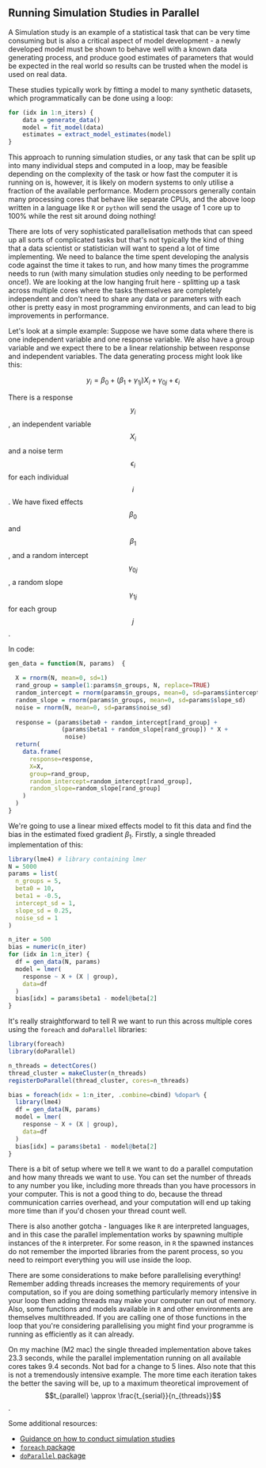 ## Running Simulation Studies in Parallel

A Simulation study is an example of a statistical task that can be very time consuming but is also a critical aspect of model development - a newly developed model must be shown to behave well with a known data generating process, and produce good estimates of parameters that would be expected in the real world so results can be trusted when the model is used on real data.

These studies typically work by fitting a model to many synthetic datasets, which programmatically can be done using a loop:
```R
for (idx in 1:n_iters) {
	data = generate_data()
	model = fit_model(data)
	estimates = extract_model_estimates(model)
}
```
This approach to running simulation studies, or any task that can be split up into many individual steps and computed in a loop, may be feasible depending on the complexity of the task or how fast the computer it is running on is, however, it is likely on modern systems to only utilise a fraction of the available performance. Modern processors generally contain many processing cores that behave like separate CPUs, and the above loop written in a language like `R` or `python` will send the usage of 1 core up to 100% while the rest sit around doing nothing!

There are lots of very sophisticated parallelisation methods that can speed up all sorts of complicated tasks but that's not typically the kind of thing that a data scientist or statistician will want to spend a lot of time implementing. We need to balance the time spent developing the analysis code against the time it takes to run, and how many times the programme needs to run (with many simulation studies only needing to be performed once!). We are looking at the low hanging fruit here - splitting up a task across multiple cores where the tasks themselves are completely independent and don't need to share any data or parameters with each other is pretty easy in most programming environments, and can lead to big improvements in performance. 

Let's look at a simple example: Suppose we have some data where there is one independent variable and one response variable. We also have a group variable and we expect there to be a linear relationship between response and independent variables. The data generating process might look like this:

$$
y_i = \beta_0 + \left(\beta_{1} + \gamma_{1j} \right) X_i + \gamma_{0j} + \epsilon_i
$$

There is a response $$y_i$$, an independent variable $$X_i$$ and a noise term $$\epsilon_i$$ for each individual $$i$$. We have fixed effects $$\beta_0$$ and $$\beta_1$$, and a random intercept $$\gamma_{0j}$$ , a random slope $$\gamma_{1j}$$ for each group $$j$$.

In code:

```R
gen_data = function(N, params)  {
  
  X = rnorm(N, mean=0, sd=1)
  rand_group = sample(1:params$n_groups, N, replace=TRUE)
  random_intercept = rnorm(params$n_groups, mean=0, sd=params$intercept_sd)
  random_slope = rnorm(params$n_groups, mean=0, sd=params$slope_sd)
  noise = rnorm(N, mean=0, sd=params$noise_sd)
  
  response = (params$beta0 + random_intercept[rand_group] +
               (params$beta1 + random_slope[rand_group]) * X + 
                noise)
  return(
    data.frame(
      response=response,
      X=X,
      group=rand_group,
      random_intercept=random_intercept[rand_group],
      random_slope=random_slope[rand_group]
    )
  )
}
```

We're going to use a linear mixed effects model to fit this data and find the bias in the estimated fixed gradient $\beta_1$. Firstly, a single threaded implementation of this:

```R
library(lme4) # library containing lmer
N = 5000
params = list(
  n_groups = 5,
  beta0 = 10,
  beta1 = -0.5,
  intercept_sd = 1,
  slope_sd = 0.25,
  noise_sd = 1
)

n_iter = 500
bias = numeric(n_iter)
for (idx in 1:n_iter) {
  df = gen_data(N, params)
  model = lmer(
    response ~ X + (X | group), 
    data=df
  )
  bias[idx] = params$beta1 - model@beta[2]
}
```

It's really straightforward to tell R we want to run this across multiple cores using the `foreach` and `doParallel` libraries: 
```R
library(foreach)
library(doParallel)

n_threads = detectCores() 
thread_cluster = makeCluster(n_threads)
registerDoParallel(thread_cluster, cores=n_threads)

bias = foreach(idx = 1:n_iter, .combine=cbind) %dopar% {
  library(lme4)
  df = gen_data(N, params)
  model = lmer(
    response ~ X + (X | group), 
    data=df
  )
  bias[idx] = params$beta1 - model@beta[2]
}
```

There is a bit of setup where we tell `R` we want to do a parallel computation and how many threads we want to use. You can set the number of threads to any number you like, including more threads than you have processors in your computer. This is not a good thing to do, because the thread communication carries overhead, and your computation will end up taking  more time than if you'd chosen your thread count well.

There is also another gotcha - languages like `R` are interpreted languages, and in this case the parallel implementation works by spawning multiple instances of the `R` interpreter. For some reason, in `R` the spawned instances do not remember the imported libraries from the parent process, so you need to reimport everything you will use inside the loop. 

There are some considerations to make before parallelising everything! Remember adding threads increases the memory requirements of your computation, so if you are doing something particularly memory intensive in your loop then adding threads may make your computer run out of memory. Also, some functions and models available in `R` and other environments are themselves multithreaded. If you are calling one of those functions in the loop that you're considering parallelising you might find your programme is running as efficiently as it can already.  

On my machine (M2 mac) the single threaded implementation above takes 23.3 seconds, while the parallel implementation running on all available cores takes 9.4 seconds. Not bad for a change to 5 lines. Also note that this is not a tremendously intensive example. The more time each iteration takes the better the saving will be, up to a maximum theoretical improvement of $$t_{parallel} \approx \frac{t_{serial}}{n_{threads}}$$.

Some additional resources:
- [Guidance on how to conduct simulation studies](https://pubmed.ncbi.nlm.nih.gov/16947139/)
- [`foreach` package](https://cran.r-project.org/web/packages/foreach/index.html)
- [`doParallel` package](https://cran.r-project.org/web/packages/doParallel/index.html)
